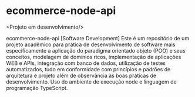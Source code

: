 # ecommerce-node-api
&lt;Projeto em desenvolvimento/>

ecommerce-node-api
[Software Development] Este é um repositório de um projeto acadêmico para prática de desenvolvimento de software mais especificamente a aplicação do paradigma orientado objeto (POO) e seus conceitos, modelagem de domínios ricos, implementação de aplicações WEB e APIs, integração com banco de dados, utilização de testes automatizados, tudo em conformidade com princípios e padrões de arquitetura e projeto além de observância às boas práticas de desenvolvimento. Uso do ambiente de execução node e linguagem de programação TypeScript.
